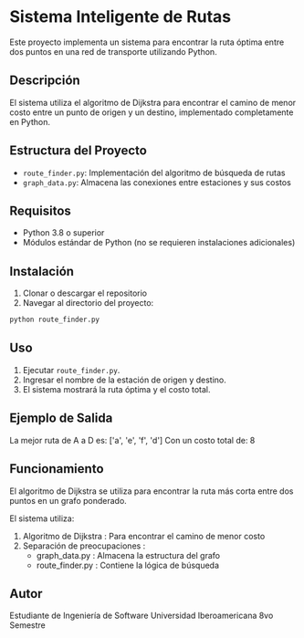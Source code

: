 # Sistema Inteligente de Rutas

Este proyecto implementa un sistema para encontrar la ruta óptima entre dos puntos en una red de transporte utilizando Python.

## Descripción

El sistema utiliza el algoritmo de Dijkstra para encontrar el camino de menor costo entre un punto de origen y un destino, implementado completamente en Python.

## Estructura del Proyecto

- `route_finder.py`: Implementación del algoritmo de búsqueda de rutas
- `graph_data.py`: Almacena las conexiones entre estaciones y sus costos

## Requisitos

- Python 3.8 o superior
- Módulos estándar de Python (no se requieren instalaciones adicionales)

## Instalación

1. Clonar o descargar el repositorio
2. Navegar al directorio del proyecto:

```bash
python route_finder.py
```

## Uso

1. Ejecutar `route_finder.py`.
2. Ingresar el nombre de la estación de origen y destino.
3. El sistema mostrará la ruta óptima y el costo total.

## Ejemplo de Salida
La mejor ruta de A a D es: ['a', 'e', 'f', 'd']
Con un costo total de: 8

## Funcionamiento

El algoritmo de Dijkstra se utiliza para encontrar la ruta más corta entre dos puntos en un grafo ponderado.

El sistema utiliza:

1. Algoritmo de Dijkstra : Para encontrar el camino de menor costo
2. Separación de preocupaciones :
   - graph_data.py : Almacena la estructura del grafo
   - route_finder.py : Contiene la lógica de búsqueda

## Autor
Estudiante de Ingeniería de Software
Universidad Iberoamericana
8vo Semestre